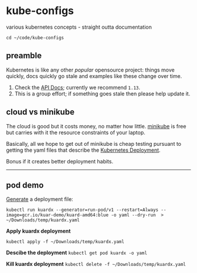 # kube-configs

various kubernetes concepts - straight outta documentation

`cd ~/code/kube-configs`


## preamble

Kubernetes is like any other _popular_ opensource project: things move quickly, docs quickly go stale and examples like these change over time.

1) Check the [API Docs]; currently we recommend `1.13`. 
2) This is a group effort; if something goes stale then please help update it. 

## cloud vs minikube

The cloud is good but it costs money, no matter how little. [minikube] is free but carries with it the resource constraints of your laptop. 

Basically, all we hope to get out of minikube is cheap testing pursuant to getting the yaml files that describe the [Kubernetes Deployment].

Bonus if it creates better deployment habits.

---

## pod demo

[Generate] a deployment file:

`kubectl run kuardx --generator=run-pod/v1 --restart=Always --image=gcr.io/kuar-demo/kuard-amd64:blue -o yaml --dry-run  > ~/Downloads/temp/kuardx.yaml`

**Apply kuardx deployment**

`kubectl apply -f ~/Downloads/temp/kuardx.yaml`

**Descibe the deployment**
`kubectl get pod kuardx -o yaml`

**Kill kuardx deployment**
`kubectl delete -f ~/Downloads/temp/kuardx.yaml`

[API Docs]:https://kubernetes.io/docs/reference/
[minikube]:https://gist.github.com/todd-dsm/434b6ff7c0eda3b9d780458f27f4e818
[Kubernetes Deployment]:https://kubernetes.io/docs/concepts/workloads/controllers/deployment/#creating-a-deployment
[Generate]:https://kubernetes.io/docs/reference/kubectl/conventions/#generators
